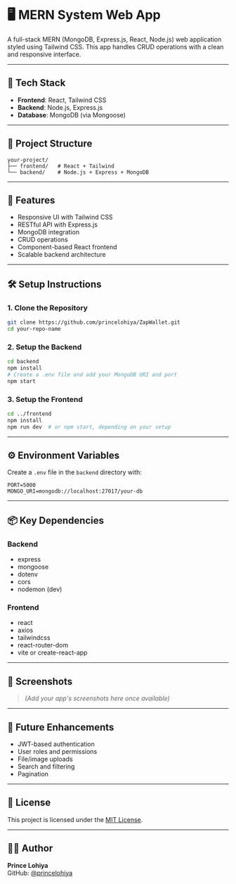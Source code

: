 # 🖥️ MERN System Web App

A full-stack MERN (MongoDB, Express.js, React, Node.js) web application styled using Tailwind CSS. This app handles CRUD operations with a clean and responsive interface.

---

## 🚀 Tech Stack

- **Frontend**: React, Tailwind CSS
- **Backend**: Node.js, Express.js
- **Database**: MongoDB (via Mongoose)

---

## 📁 Project Structure

```
your-project/
├── frontend/   # React + Tailwind
└── backend/    # Node.js + Express + MongoDB
```

---

## 🔧 Features

- Responsive UI with Tailwind CSS
- RESTful API with Express.js
- MongoDB integration
- CRUD operations
- Component-based React frontend
- Scalable backend architecture

---

## 🛠️ Setup Instructions

### 1. Clone the Repository

```bash
git clone https://github.com/princelohiya/ZapWallet.git
cd your-repo-name
```

### 2. Setup the Backend

```bash
cd backend
npm install
# Create a .env file and add your MongoDB URI and port
npm start
```

### 3. Setup the Frontend

```bash
cd ../frontend
npm install
npm run dev  # or npm start, depending on your setup
```

---

## ⚙️ Environment Variables

Create a `.env` file in the `backend` directory with:

```env
PORT=5000
MONGO_URI=mongodb://localhost:27017/your-db
```

---

## 📦 Key Dependencies

### Backend

- express
- mongoose
- dotenv
- cors
- nodemon (dev)

### Frontend

- react
- axios
- tailwindcss
- react-router-dom
- vite or create-react-app

---

## 📸 Screenshots

> _(Add your app's screenshots here once available)_

---

## 🔮 Future Enhancements

- JWT-based authentication
- User roles and permissions
- File/image uploads
- Search and filtering
- Pagination

---

## 📄 License

This project is licensed under the [MIT License](LICENSE).

---

## 🙋‍♂️ Author

**Prince Lohiya**  
GitHub: [@princelohiya](https://github.com/princelohiya)
